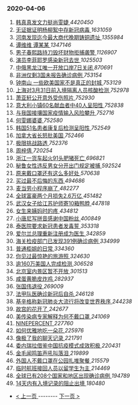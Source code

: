 ### 2020-04-06 
1. [ 韩真真发文力挺尚雯婕 ](https://s.weibo.com/weibo?q=%23%E9%9F%A9%E7%9C%9F%E7%9C%9F%E5%8F%91%E6%96%87%E5%8A%9B%E6%8C%BA%E5%B0%9A%E9%9B%AF%E5%A9%95%23&Refer=top) *4420450*
1. [ 无证据证明杨柳絮中存新冠病毒 ](https://s.weibo.com/weibo?q=%23%E6%97%A0%E8%AF%81%E6%8D%AE%E8%AF%81%E6%98%8E%E6%9D%A8%E6%9F%B3%E7%B5%AE%E4%B8%AD%E5%AD%98%E6%96%B0%E5%86%A0%E7%97%85%E6%AF%92%23&Refer=top) *1631059*
1. [ 河南发现迄今最大商代晚期铸铜遗址 ](https://s.weibo.com/weibo?q=%E6%B2%B3%E5%8D%97%E5%8F%91%E7%8E%B0%E8%BF%84%E4%BB%8A%E6%9C%80%E5%A4%A7%E5%95%86%E4%BB%A3%E6%99%9A%E6%9C%9F%E9%93%B8%E9%93%9C%E9%81%97%E5%9D%80&Refer=top) *1355984*
1. [ 谭维维 谭某某 ](https://s.weibo.com/weibo?q=%E8%B0%AD%E7%BB%B4%E7%BB%B4%20%E8%B0%AD%E6%9F%90%E6%9F%90&Refer=top) *1347146*
1. [ 男子春熙路持刀毁坏财物拒捕袭警 ](https://s.weibo.com/weibo?q=%23%E7%94%B7%E5%AD%90%E6%98%A5%E7%86%99%E8%B7%AF%E6%8C%81%E5%88%80%E6%AF%81%E5%9D%8F%E8%B4%A2%E7%89%A9%E6%8B%92%E6%8D%95%E8%A2%AD%E8%AD%A6%23&Refer=top) *1126907*
1. [ 演员李菲耶罗感染新冠去世 ](https://s.weibo.com/weibo?q=%E6%BC%94%E5%91%98%E6%9D%8E%E8%8F%B2%E8%80%B6%E7%BD%97%E6%84%9F%E6%9F%93%E6%96%B0%E5%86%A0%E5%8E%BB%E4%B8%96&Refer=top) *1025503*
1. [ 中俄黑龙江唯一开放口岸7日关闭 ](https://s.weibo.com/weibo?q=%23%E4%B8%AD%E4%BF%84%E9%BB%91%E9%BE%99%E6%B1%9F%E5%94%AF%E4%B8%80%E5%BC%80%E6%94%BE%E5%8F%A3%E5%B2%B87%E6%97%A5%E5%85%B3%E9%97%AD%23&Refer=top) *870691*
1. [ 非洲仅剩3国未报告确诊病例 ](https://s.weibo.com/weibo?q=%23%E9%9D%9E%E6%B4%B2%E4%BB%85%E5%89%A93%E5%9B%BD%E6%9C%AA%E6%8A%A5%E5%91%8A%E7%A1%AE%E8%AF%8A%E7%97%85%E4%BE%8B%23&Refer=top) *753154*
1. [ 钟南山 一些欧美国家不是真正的封城 ](https://s.weibo.com/weibo?q=%E9%92%9F%E5%8D%97%E5%B1%B1%20%E4%B8%80%E4%BA%9B%E6%AC%A7%E7%BE%8E%E5%9B%BD%E5%AE%B6%E4%B8%8D%E6%98%AF%E7%9C%9F%E6%AD%A3%E7%9A%84%E5%B0%81%E5%9F%8E&Refer=top) *753129*
1. [ 上海对3月31日前入境隔离人员核酸检测 ](https://s.weibo.com/weibo?q=%23%E4%B8%8A%E6%B5%B7%E5%AF%B93%E6%9C%8831%E6%97%A5%E5%89%8D%E5%85%A5%E5%A2%83%E9%9A%94%E7%A6%BB%E4%BA%BA%E5%91%98%E6%A0%B8%E9%85%B8%E6%A3%80%E6%B5%8B%23&Refer=top) *752978*
1. [ 萧亚轩公开意外受伤照片 ](https://s.weibo.com/weibo?q=%23%E8%90%A7%E4%BA%9A%E8%BD%A9%E5%85%AC%E5%BC%80%E6%84%8F%E5%A4%96%E5%8F%97%E4%BC%A4%E7%85%A7%E7%89%87%23&Refer=top) *752930*
1. [ 意大利小镇60名献血者中40人呈阳性 ](https://s.weibo.com/weibo?q=%23%E6%84%8F%E5%A4%A7%E5%88%A9%E5%B0%8F%E9%95%8760%E5%90%8D%E7%8C%AE%E8%A1%80%E8%80%85%E4%B8%AD40%E4%BA%BA%E5%91%88%E9%98%B3%E6%80%A7%23&Refer=top) *752838*
1. [ 与我国接壤国家疫情输入风险攀升 ](https://s.weibo.com/weibo?q=%23%E4%B8%8E%E6%88%91%E5%9B%BD%E6%8E%A5%E5%A3%A4%E5%9B%BD%E5%AE%B6%E7%96%AB%E6%83%85%E8%BE%93%E5%85%A5%E9%A3%8E%E9%99%A9%E6%94%80%E5%8D%87%23&Refer=top) *752716*
1. [ 何雯娜婆婆 ](https://s.weibo.com/weibo?q=%23%E4%BD%95%E9%9B%AF%E5%A8%9C%E5%A9%86%E5%A9%86%23&Refer=top) *752580*
1. [ 韩国51名患者康复后检测呈阳性 ](https://s.weibo.com/weibo?q=%E9%9F%A9%E5%9B%BD51%E5%90%8D%E6%82%A3%E8%80%85%E5%BA%B7%E5%A4%8D%E5%90%8E%E6%A3%80%E6%B5%8B%E5%91%88%E9%98%B3%E6%80%A7&Refer=top) *752549*
1. [ 加拿大省长怒批美国 ](https://s.weibo.com/weibo?q=%23%E5%8A%A0%E6%8B%BF%E5%A4%A7%E7%9C%81%E9%95%BF%E6%80%92%E6%89%B9%E7%BE%8E%E5%9B%BD%23&Refer=top) *752466*
1. [ 极限挑战路透 ](https://s.weibo.com/weibo?q=%E6%9E%81%E9%99%90%E6%8C%91%E6%88%98%E8%B7%AF%E9%80%8F&Refer=top) *752376*
1. [ 周梓倩 ](https://s.weibo.com/weibo?q=%E5%91%A8%E6%A2%93%E5%80%A9&Refer=top) *720254*
1. [ 浙江一货车起火91头肥猪死亡 ](https://s.weibo.com/weibo?q=%23%E6%B5%99%E6%B1%9F%E4%B8%80%E8%B4%A7%E8%BD%A6%E8%B5%B7%E7%81%AB91%E5%A4%B4%E8%82%A5%E7%8C%AA%E6%AD%BB%E4%BA%A1%23&Refer=top) *696821*
1. [ 秘鲁女性违反男女分开出门规定被捕 ](https://s.weibo.com/weibo?q=%E7%A7%98%E9%B2%81%E5%A5%B3%E6%80%A7%E8%BF%9D%E5%8F%8D%E7%94%B7%E5%A5%B3%E5%88%86%E5%BC%80%E5%87%BA%E9%97%A8%E8%A7%84%E5%AE%9A%E8%A2%AB%E6%8D%95&Refer=top) *592524*
1. [ 原来戴口罩还有这么多好处 ](https://s.weibo.com/weibo?q=%23%E5%8E%9F%E6%9D%A5%E6%88%B4%E5%8F%A3%E7%BD%A9%E8%BF%98%E6%9C%89%E8%BF%99%E4%B9%88%E5%A4%9A%E5%A5%BD%E5%A4%84%23&Refer=top) *570638*
1. [ 买过最不后悔的东西 ](https://s.weibo.com/weibo?q=%23%E4%B9%B0%E8%BF%87%E6%9C%80%E4%B8%8D%E5%90%8E%E6%82%94%E7%9A%84%E4%B8%9C%E8%A5%BF%23&Refer=top) *494686*
1. [ 麦当劳小程序崩了 ](https://s.weibo.com/weibo?q=%23%E9%BA%A6%E5%BD%93%E5%8A%B3%E5%B0%8F%E7%A8%8B%E5%BA%8F%E5%B4%A9%E4%BA%86%23&Refer=top) *482277*
1. [ 全球富豪两个月损失2.6万亿 ](https://s.weibo.com/weibo?q=%23%E5%85%A8%E7%90%83%E5%AF%8C%E8%B1%AA%E4%B8%A4%E4%B8%AA%E6%9C%88%E6%8D%9F%E5%A4%B12.6%E4%B8%87%E4%BA%BF%23&Refer=top) *451482*
1. [ 武汉女子给江苏护师寄10箱鸭脖 ](https://s.weibo.com/weibo?q=%E6%AD%A6%E6%B1%89%E5%A5%B3%E5%AD%90%E7%BB%99%E6%B1%9F%E8%8B%8F%E6%8A%A4%E5%B8%88%E5%AF%8410%E7%AE%B1%E9%B8%AD%E8%84%96&Refer=top) *447818*
1. [ 女生来姨妈时的疼 ](https://s.weibo.com/weibo?q=%23%E5%A5%B3%E7%94%9F%E6%9D%A5%E5%A7%A8%E5%A6%88%E6%97%B6%E7%9A%84%E7%96%BC%23&Refer=top) *434812*
1. [ 小唐尼写拼音感谢中国粉丝 ](https://s.weibo.com/weibo?q=%23%E5%B0%8F%E5%94%90%E5%B0%BC%E5%86%99%E6%8B%BC%E9%9F%B3%E6%84%9F%E8%B0%A2%E4%B8%AD%E5%9B%BD%E7%B2%89%E4%B8%9D%23&Refer=top) *400849*
1. [ 泰医院要求新冠患者发毒誓 ](https://s.weibo.com/weibo?q=%E6%B3%B0%E5%8C%BB%E9%99%A2%E8%A6%81%E6%B1%82%E6%96%B0%E5%86%A0%E6%82%A3%E8%80%85%E5%8F%91%E6%AF%92%E8%AA%93&Refer=top) *353318*
1. [ 爱尔兰总理重新注册成为医生 ](https://s.weibo.com/weibo?q=%E7%88%B1%E5%B0%94%E5%85%B0%E6%80%BB%E7%90%86%E9%87%8D%E6%96%B0%E6%B3%A8%E5%86%8C%E6%88%90%E4%B8%BA%E5%8C%BB%E7%94%9F&Refer=top) *342859*
1. [ 海关检疫部门已发现391例确诊病例 ](https://s.weibo.com/weibo?q=%E6%B5%B7%E5%85%B3%E6%A3%80%E7%96%AB%E9%83%A8%E9%97%A8%E5%B7%B2%E5%8F%91%E7%8E%B0391%E4%BE%8B%E7%A1%AE%E8%AF%8A%E7%97%85%E4%BE%8B&Refer=top) *334999*
1. [ 普通柜姐的日常 ](https://s.weibo.com/weibo?q=%23%E6%99%AE%E9%80%9A%E6%9F%9C%E5%A7%90%E7%9A%84%E6%97%A5%E5%B8%B8%23&Refer=top) *334360*
1. [ 你见过最惊艳的旅游照 ](https://s.weibo.com/weibo?q=%23%E4%BD%A0%E8%A7%81%E8%BF%87%E6%9C%80%E6%83%8A%E8%89%B3%E7%9A%84%E6%97%85%E6%B8%B8%E7%85%A7%23&Refer=top) *324630*
1. [ 逾160万美国人完成检测 ](https://s.weibo.com/weibo?q=%E9%80%BE160%E4%B8%87%E7%BE%8E%E5%9B%BD%E4%BA%BA%E5%AE%8C%E6%88%90%E6%A3%80%E6%B5%8B&Refer=top) *306528*
1. [ 北京室内景区暂不开放 ](https://s.weibo.com/weibo?q=%E5%8C%97%E4%BA%AC%E5%AE%A4%E5%86%85%E6%99%AF%E5%8C%BA%E6%9A%82%E4%B8%8D%E5%BC%80%E6%94%BE&Refer=top) *301513*
1. [ 咸蛋黄脆皮炸鸡 ](https://s.weibo.com/weibo?q=%23%E5%92%B8%E8%9B%8B%E9%BB%84%E8%84%86%E7%9A%AE%E7%82%B8%E9%B8%A1%23&Refer=top) *282937*
1. [ 张国伟退役 ](https://s.weibo.com/weibo?q=%23%E5%BC%A0%E5%9B%BD%E4%BC%9F%E9%80%80%E5%BD%B9%23&Refer=top) *269009*
1. [ 法甲队医确诊新冠后自杀 ](https://s.weibo.com/weibo?q=%23%E6%B3%95%E7%94%B2%E9%98%9F%E5%8C%BB%E7%A1%AE%E8%AF%8A%E6%96%B0%E5%86%A0%E5%90%8E%E8%87%AA%E6%9D%80%23&Refer=top) *246128*
1. [ 基辛格称新冠肺炎大流行将改变世界秩序 ](https://s.weibo.com/weibo?q=%23%E5%9F%BA%E8%BE%9B%E6%A0%BC%E7%A7%B0%E6%96%B0%E5%86%A0%E8%82%BA%E7%82%8E%E5%A4%A7%E6%B5%81%E8%A1%8C%E5%B0%86%E6%94%B9%E5%8F%98%E4%B8%96%E7%95%8C%E7%A7%A9%E5%BA%8F%23&Refer=top) *244238*
1. [ 故宫的花开了 ](https://s.weibo.com/weibo?q=%23%E6%95%85%E5%AE%AB%E7%9A%84%E8%8A%B1%E5%BC%80%E4%BA%86%23&Refer=top) *242677*
1. [ 美传染病专家解释为何不戴口罩 ](https://s.weibo.com/weibo?q=%23%E7%BE%8E%E4%BC%A0%E6%9F%93%E7%97%85%E4%B8%93%E5%AE%B6%E8%A7%A3%E9%87%8A%E4%B8%BA%E4%BD%95%E4%B8%8D%E6%88%B4%E5%8F%A3%E7%BD%A9%23&Refer=top) *241069*
1. [ NINEPERCENT ](https://s.weibo.com/weibo?q=%23NINEPERCENT%23&Refer=top) *227760*
1. [ 如何优雅地吃一朵花 ](https://s.weibo.com/weibo?q=%23%E5%A6%82%E4%BD%95%E4%BC%98%E9%9B%85%E5%9C%B0%E5%90%83%E4%B8%80%E6%9C%B5%E8%8A%B1%23&Refer=top) *225976*
1. [ 像极了我的聊天记录 ](https://s.weibo.com/weibo?q=%E5%83%8F%E6%9E%81%E4%BA%86%E6%88%91%E7%9A%84%E8%81%8A%E5%A4%A9%E8%AE%B0%E5%BD%95&Refer=top) *221791*
1. [ 委内瑞拉借鉴中国抗疫模式成效积极 ](https://s.weibo.com/weibo?q=%E5%A7%94%E5%86%85%E7%91%9E%E6%8B%89%E5%80%9F%E9%89%B4%E4%B8%AD%E5%9B%BD%E6%8A%97%E7%96%AB%E6%A8%A1%E5%BC%8F%E6%88%90%E6%95%88%E7%A7%AF%E6%9E%81&Refer=top) *220431*
1. [ 金毛闻鸣笛声吼叫落泪 ](https://s.weibo.com/weibo?q=%23%E9%87%91%E6%AF%9B%E9%97%BB%E9%B8%A3%E7%AC%9B%E5%A3%B0%E5%90%BC%E5%8F%AB%E8%90%BD%E6%B3%AA%23&Refer=top) *219899*
1. [ 外国人不戴口罩在公园扎堆聚餐 ](https://s.weibo.com/weibo?q=%23%E5%A4%96%E5%9B%BD%E4%BA%BA%E4%B8%8D%E6%88%B4%E5%8F%A3%E7%BD%A9%E5%9C%A8%E5%85%AC%E5%9B%AD%E6%89%8E%E5%A0%86%E8%81%9A%E9%A4%90%23&Refer=top) *215579*
1. [ 临时航班接回人员以留学生为主 ](https://s.weibo.com/weibo?q=%23%E4%B8%B4%E6%97%B6%E8%88%AA%E7%8F%AD%E6%8E%A5%E5%9B%9E%E4%BA%BA%E5%91%98%E4%BB%A5%E7%95%99%E5%AD%A6%E7%94%9F%E4%B8%BA%E4%B8%BB%23&Refer=top) *214469*
1. [ 全球已有208个国家和地区出现确诊病例 ](https://s.weibo.com/weibo?q=%E5%85%A8%E7%90%83%E5%B7%B2%E6%9C%89208%E4%B8%AA%E5%9B%BD%E5%AE%B6%E5%92%8C%E5%9C%B0%E5%8C%BA%E5%87%BA%E7%8E%B0%E7%A1%AE%E8%AF%8A%E7%97%85%E4%BE%8B&Refer=top) *194789*
1. [ 14天内有入境记录的阻止出境 ](https://s.weibo.com/weibo?q=14%E5%A4%A9%E5%86%85%E6%9C%89%E5%85%A5%E5%A2%83%E8%AE%B0%E5%BD%95%E7%9A%84%E9%98%BB%E6%AD%A2%E5%87%BA%E5%A2%83&Refer=top) *180480* 

- [ < 上一页 ](https://github.com/able8/weibo-hot-record/blob/master/2020-04-05.md) -------- [ 下一页 > ](https://github.com/able8/weibo-hot-record/blob/master/2020-04-07.md)